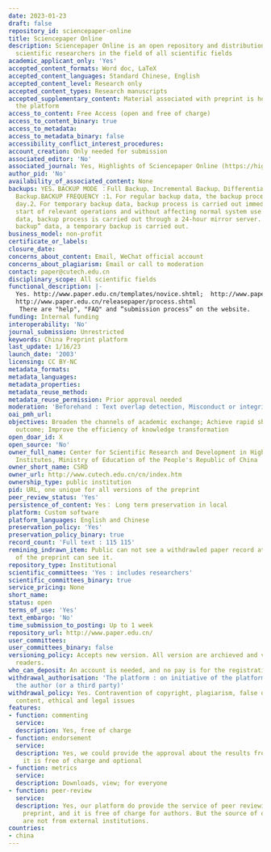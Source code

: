 ```yaml
---
date: 2023-01-23
draft: false
repository_id: sciencepaper-online
title: Sciencepaper Online
description: Sciencepaper Online is an open repository and distribution service for
  scientific researchers in the field of all scientific fields
academic_applicant_only: 'Yes'
accepted_content_formats: Word doc, LaTeX
accepted_content_languages: Standard Chinese, English
accepted_content_level: Research only
accepted_content_types: Research manuscripts
accepted_supplementary_content: Material associated with preprint is hosted also by
  the platform
access_to_content: Free Access (open and free of charge)
access_to_content_binary: true
access_to_metadata:
access_to_metadata_binary: false
accessibility_conflict_interest_procedures:
account_creation: Only needed for submission
associated_editor: 'No'
associated_journal: Yes, Highlights of Sciencepaper Online (https://highlights.paper.edu.cn)
author_pid: 'No'
availability_of_associated_content: None
backups: YES，BACKUP MODE ：Full Backup、Incremental Backup、Differential Backup、On-Demand
  Backup.BACKUP FREQUENCY :1、For regular backup data, the backup process starts every
  day.2、For temporary backup data, backup process is carried out immediately before
  start of relevant operations and without affecting normal system use.3、For special
  data, backup process is carried out through a 24-hour mirror server. For the “on-demand
  backup” data, a temporary backup is carried out.
business_model: non-profit
certificate_or_labels:
closure_date:
concerns_about_content: Email, WeChat official account
concerns_about_plagiarism: Email or call to moderation
contact: paper@cutech.edu.cn
disciplinary_scope: All scientific fields
functional_description: |-
  Yes. http://www.paper.edu.cn/templates/novice.shtml;  http://www.paper.edu.cn/templates/problem.shtml；
  http://www.paper.edu.cn/releasepaper/process.shtml
   There are "help", "FAQ" and “submission process” on the website.
funding: Internal funding
interoperability: 'No'
journal_submission: Unrestricted
keywords: China Preprint platform
last_update: 1/16/23
launch_date: '2003'
licensing: CC BY-NC
metadata_formats:
metadata_languages:
metadata_properties:
metadata_reuse_method:
metadata_reuse_permission: Prior approval needed
moderation: 'Beforehand : Text overlap detection, Misconduct or integrity checks'
oai_pmh_url:
objectives: Broaden the channels of academic exchange; Achieve rapid sharing of scholar
  outcome; Improve the efficiency of knowledge transformation
open_doar_id: X
open_source: 'No'
owner_full_name: Center for Scientific Research and Development in High Education
  Institutes, Ministry of Education of the People's Republic of China
owner_short_name: CSRD
owner_url: http://www.cutech.edu.cn/cn/index.htm
ownership_type: public institution
pid: URL, one unique for all versions of the preprint
peer_review_status: 'Yes'
persistence_of_content: Yes： Long term preservation in local
platform: Custom software
platform_languages: English and Chinese
preservation_policy: 'Yes'
preservation_policy_binary: true
record_count: 'Full text : 115 115'
remining_indrawn_item: Public can not see a withdrawled paper record at all. The administer
  of the preprint can see it.
repository_type: Institutional
scientific_committees: 'Yes : includes researchers'
scientific_committees_binary: true
service_pricing: None
short_name:
status: open
terms_of_use: 'Yes'
text_embargo: 'No'
time_submission_to_posting: Up to 1 week
repository_url: http://www.paper.edu.cn/
user_committees:
user_committees_binary: false
versioning_policy: Accepts new version. All version are archieved and visible for
  readers.
who_can_deposit: An account is needed, and no pay is for the registration.
withdrawal_authorisation: 'The platform : on initiative of the platform or asked by
  the author (or a third party)'
withdrawal_policy: Yes. Contravention of copyright, plagiarism, false or inaccurate
  content, ethical and legal issues
features:
- function: commenting
  service:
  description: Yes, free of charge
- function: endorsement
  service:
  description: Yes, we could provide the approval about the results from peer reviewing.
    it is free of charge and optional
- function: metrics
  service:
  description: Downloads, view; for everyone
- function: peer-review
  service:
  description: Yes, our platform do provide the service of peer reviewing for posted
    preprint, and it is free of charge for authors. But the source of our reviewers
    are not from external institutions.
countries:
- china
---
```



